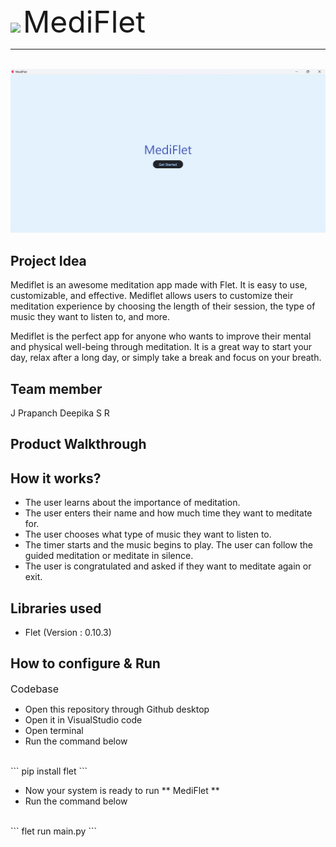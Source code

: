 <img src ="https://user-images.githubusercontent.com/90635335/267082407-4c26e8ac-2dd1-4d75-8e1a-9f7585e3b381.png">
<font size = 7> MediFlet </font>

---
<br>

<img src="mediflet.png">

## Project Idea
Mediflet is an awesome meditation app made with Flet. It is easy to use, customizable, and effective. Mediflet allows users to customize their meditation experience by choosing the length of their session, the type of music they want to listen to, and more.

Mediflet is the perfect app for anyone who wants to improve their mental and physical well-being through meditation. It is a great way to start your day, relax after a long day, or simply take a break and focus on your breath.

## Team member
J Prapanch
Deepika S R

## Product Walkthrough

## How it works?

- The user learns about the importance of meditation.
- The user enters their name and how much time they want to meditate for.
- The user chooses what type of music they want to listen to.
- The timer starts and the music begins to play. The user can follow the guided meditation or meditate in silence.
- The user is congratulated and asked if they want to meditate again or exit.

## Libraries used

- Flet (Version : 0.10.3)

## How to configure & Run

<font size=3> Codebase </font>
- Open this repository through Github desktop
- Open it in VisualStudio code
- Open terminal
- Run the command below
<br>
``` pip install flet ```

- Now your system is ready to run ** MediFlet **
- Run the command below
<br>
``` flet run main.py ```
